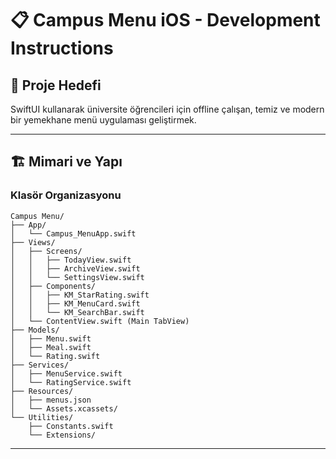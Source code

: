 # 📋 Campus Menu iOS - Development Instructions

## 🎯 Proje Hedefi
SwiftUI kullanarak üniversite öğrencileri için offline çalışan, temiz ve modern bir yemekhane menü uygulaması geliştirmek.

---

## 🏗️ Mimari ve Yapı

### Klasör Organizasyonu
```
Campus Menu/
├── App/
│   └── Campus_MenuApp.swift
├── Views/
│   ├── Screens/
│   │   ├── TodayView.swift
│   │   ├── ArchiveView.swift
│   │   └── SettingsView.swift
│   ├── Components/
│   │   ├── KM_StarRating.swift
│   │   ├── KM_MenuCard.swift
│   │   └── KM_SearchBar.swift
│   └── ContentView.swift (Main TabView)
├── Models/
│   ├── Menu.swift
│   ├── Meal.swift
│   └── Rating.swift
├── Services/
│   ├── MenuService.swift
│   └── RatingService.swift
├── Resources/
│   ├── menus.json
│   └── Assets.xcassets/
└── Utilities/
    ├── Constants.swift
    └── Extensions/
```

---
